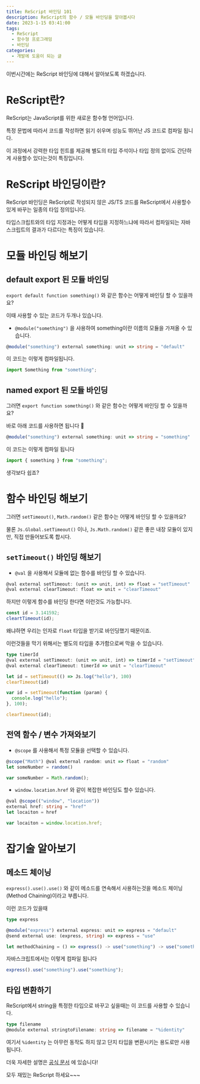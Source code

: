 ```yaml
---
title: ReScript 바인딩 101
description: ReScript의 함수 / 모듈 바인딩을 알아봅시다
date: 2023-1-15 03:41:00
tags:
  - ReScript
  - 함수형 프로그래밍
  - 바인딩
categories:
  - 개발에 도움이 되는 글
---
```


이번시간에는 ReScript 바인딩에 대해서 알아보도록 하겠습니다.

# ReScript란?

ReScript는 JavaScript를 위한 새로운 함수형 언어입니다.

특정 문법에 따라서 코드를 작성하면 읽기 쉬우며 성능도 뛰어난 JS 코드로 컴파일 됩니다.

이 과정에서 강력한 타입 힌트를 제공해 별도의 타입 주석이나 타입 정의 없이도 간단하게 사용할수 있다는것이 특징입니다.

# ReScript 바인딩이란?

ReScript 바인딩은 ReScript로 작성되지 않은 JS/TS 코드를 ReScript에서 사용할수 있게 바꾸는 일종의 타입 정의입니다.

타입스크립트와의 타입 지정과는 어떻게 타입을 지정하느냐에 따라서 컴파일되는 자바스크립트의 결과가 다르다는 특징이 있습니다.

# 모듈 바인딩 해보기

## default export 된 모듈 바인딩

`export default function something()` 와 같은 함수는 어떻게 바인딩 할 수 있을까요?

이때 사용할 수 있는 코드가 두개나 있습니다.

- `@module("something")` 을 사용하여 something이란 이름의 모듈을 가져올 수 있습니다.

```typescript
@module("something") external something: unit => string = "default"
```

이 코드는 이렇게 컴파일됩니다.

```js
import Something from "something";
```

## named export 된 모듈 바인딩

그러면 `export function something()` 와 같은 함수는 어떻게 바인딩 할 수 있을까요?

바로 아래 코드를 사용하면 됩니다 :tada:

```typescript
@module("something") external something: unit => string = "something"
```

이 코드는 이렇게 컴파일 됩니다

```js
import { something } from "something";
```

생각보다 쉽죠?

# 함수 바인딩 해보기

그러면 `setTimeout()`, `Math.random()` 같은 함수는 어떻게 바인딩 할 수 있을까요?

물론 `Js.Global.setTimeout()` 이나, `Js.Math.random()` 같은 좋은 내장 모듈이 있지만, 직접 만들어보도록 합시다.

## `setTimeout()` 바인딩 해보기

- `@val` 을 사용해서 모듈에 없는 함수를 바인딩 할 수 있습니다.

```typescript
@val external setTimeout: (unit => unit, int) => float = "setTimeout"
@val external clearTimeout: float => unit = "clearTimeout"
```

하지만 이렇게 함수를 바인딩 한다면 이런것도 가능합니다.

```js
const id = 3.141592;
cleartTimeout(id);
```

왜냐하면 우리는 인자로 `float` 타입을 받기로 바인딩했기 때문이죠.

이런것들을 막기 위해서는 별도의 타입을 추가함으로써 막을 수 있습니다.

```typescript
type timerId
@val external setTimeout: (unit => unit, int) => timerId = "setTimeout"
@val external clearTimeout: timerId => unit = "clearTimeout"

let id = setTimeout(() => Js.log("hello"), 100)
clearTimeout(id)
```

```js
var id = setTimeout(function (param) {
  console.log("hello");
}, 100);

clearTimeout(id);
```

## 전역 함수 / 변수 가져와보기

- `@scope` 를 사용해서 특정 모듈을 선택할 수 있습니다.

```typescript
@scope("Math") @val external random: unit => float = "random"
let someNumber = random()
```

```js
var someNumber = Math.random();
```

- `window.location.href` 와 같이 복잡한 바인딩도 할수 있습니다.

```typescript
@val @scope(("window", "location"))
external href: string = "href"
let locaiton = href
```

```js
var locaiton = window.location.href;
```

# 잡기술 알아보기

## 메소드 체이닝

`express().use().use()` 와 같이 메소드를 연속해서 사용하는것을 메소드 체이닝 (Method Chaining)이라고 부릅니다.

이런 코드가 있을때

```typescript
type express

@module("express") external express: unit => express = "default"
@send external use: (express, string) => express = "use"

let methodChaining = () => express() -> use("something") -> use("something")
```

자바스크립트에서는 이렇게 컴파일 됩니다

```js
express().use("something").use("something");
```

## 타입 변환하기

ReScript에서 string을 특정한 타입으로 바꾸고 싶을때는 이 코드를 사용할 수 있습니다.

```typescript
type filename
@module external stringtoFilename: string => filename = "%identity"
```

여기서 `%identity` 는 아무런 동작도 하지 않고 단지 타입을 변환시키는 용도로만 사용됩니다.

더욱 자세한 설명은 [공식 문서](https://rescript-lang.org/docs/manual/latest/bind-to-global-js-values#global-modules) 에 있습니다!

모두 재밌는 ReScript 하세요~~~

